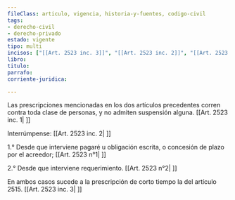 ```yaml
---
fileClass: articulo, vigencia, historia-y-fuentes, codigo-civil
tags:
- derecho-civil
- derecho-privado
estado: vigente
tipo: multi
incisos: ["[[Art. 2523 inc. 3]]", "[[Art. 2523 inc. 2]]", "[[Art. 2523 inc. 1]]"]
libro:
titulo:
parrafo:
corriente-juridica:

---
```

Las prescripciones mencionadas en los dos artículos precedentes corren contra toda clase de personas, y no admiten suspensión alguna. [[Art. 2523 inc. 1| ]]

Interrúmpense: [[Art. 2523 inc. 2| ]]

1.° Desde que interviene pagaré u obligación escrita, o concesión de plazo por el acreedor; [[Art. 2523 n°1| ]]

2.° Desde que interviene requerimiento. [[Art. 2523 n°2| ]]

En ambos casos sucede a la prescripción de corto tiempo la del artículo 2515. [[Art. 2523 inc. 3| ]]